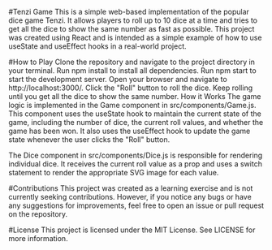 #Tenzi Game
This is a simple web-based implementation of the popular dice game Tenzi. It allows players to roll up to 10 dice at a time and tries to get all the dice to show the same number as fast as possible. This project was created using React and is intended as a simple example of how to use useState and useEffect hooks in a real-world project.

#How to Play
Clone the repository and navigate to the project directory in your terminal.
Run npm install to install all dependencies.
Run npm start to start the development server.
Open your browser and navigate to http://localhost:3000/.
Click the "Roll" button to roll the dice.
Keep rolling until you get all the dice to show the same number.
How it Works
The game logic is implemented in the Game component in src/components/Game.js. This component uses the useState hook to maintain the current state of the game, including the number of dice, the current roll values, and whether the game has been won. It also uses the useEffect hook to update the game state whenever the user clicks the "Roll" button.

The Dice component in src/components/Dice.js is responsible for rendering individual dice. It receives the current roll value as a prop and uses a switch statement to render the appropriate SVG image for each value.

#Contributions
This project was created as a learning exercise and is not currently seeking contributions. However, if you notice any bugs or have any suggestions for improvements, feel free to open an issue or pull request on the repository.

#License
This project is licensed under the MIT License. See LICENSE for more information.
